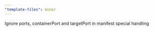 ```yaml
---
"template-files": minor
---
```


Ignore ports, containerPort and targetPort in manifest special handling
